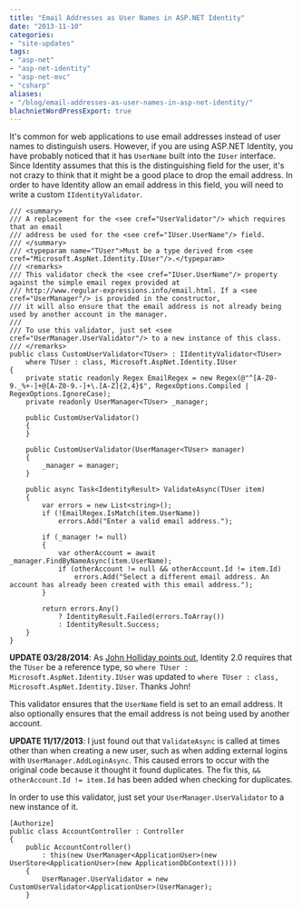 ```yaml
---
title: "Email Addresses as User Names in ASP.NET Identity"
date: "2013-11-10"
categories:
- "site-updates"
tags:
- "asp-net"
- "asp-net-identity"
- "asp-net-mvc"
- "csharp"
aliases:
- "/blog/email-addresses-as-user-names-in-asp-net-identity/"
blachnietWordPressExport: true
---
```


It's common for web applications to use email addresses instead of user names to distinguish users. However, if you are using ASP.NET Identity, you have probably noticed that it has `UserName` built into the `IUser` interface. Since Identity assumes that this is the distinguishing field for the user, it's not crazy to think that it might be a good place to drop the email address. In order to have Identity allow an email address in this field, you will need to write a custom `IIdentityValidator`.

```
/// <summary>
/// A replacement for the <see cref="UserValidator"/> which requires that an email 
/// address be used for the <see cref="IUser.UserName"/> field.
/// </summary>
/// <typeparam name="TUser">Must be a type derived from <see cref="Microsoft.AspNet.Identity.IUser"/>.</typeparam>
/// <remarks>
/// This validator check the <see cref="IUser.UserName"/> property against the simple email regex provided at
/// http://www.regular-expressions.info/email.html. If a <see cref="UserManager"/> is provided in the constructor,
/// it will also ensure that the email address is not already being used by another account in the manager.
/// 
/// To use this validator, just set <see cref="UserManager.UserValidator"/> to a new instance of this class.
/// </remarks>
public class CustomUserValidator<TUser> : IIdentityValidator<TUser>
    where TUser : class, Microsoft.AspNet.Identity.IUser
{
    private static readonly Regex EmailRegex = new Regex(@"^[A-Z0-9._%+-]+@[A-Z0-9.-]+\.[A-Z]{2,4}$", RegexOptions.Compiled | RegexOptions.IgnoreCase);
    private readonly UserManager<TUser> _manager;

    public CustomUserValidator()
    {
    }

    public CustomUserValidator(UserManager<TUser> manager)
    {
        _manager = manager;
    }

    public async Task<IdentityResult> ValidateAsync(TUser item)
    {
        var errors = new List<string>();
        if (!EmailRegex.IsMatch(item.UserName))
            errors.Add("Enter a valid email address.");

        if (_manager != null)
        {
            var otherAccount = await _manager.FindByNameAsync(item.UserName);
            if (otherAccount != null && otherAccount.Id != item.Id)
                errors.Add("Select a different email address. An account has already been created with this email address.");
        }

        return errors.Any()
            ? IdentityResult.Failed(errors.ToArray())
            : IdentityResult.Success;
    }
}
```

**UPDATE 03/28/2014**: As [John Holliday points out](http://blachniet.com/2013/11/10/email-addresses-as-user-names-in-asp-net-identity/#comment-1298453323), Identity 2.0 requires that the `TUser` be a reference type, so `where TUser : Microsoft.AspNet.Identity.IUser` was updated to `where TUser : class, Microsoft.AspNet.Identity.IUser`. Thanks John!

This validator ensures that the `UserName` field is set to an email address. It also optionally ensures that the email address is not being used by another account.

**UPDATE 11/17/2013**: I just found out that `ValidateAsync` is called at times other than when creating a new user, such as when adding external logins with `UserManager.AddLoginAsync`. This caused errors to occur with the original code because it thought it found duplicates. The fix this, `&& otherAccount.Id != item.Id` has been added when checking for duplicates.

In order to use this validator, just set your `UserManager.UserValidator` to a new instance of it.

```
[Authorize]
public class AccountController : Controller
{
    public AccountController()
        : this(new UserManager<ApplicationUser>(new UserStore<ApplicationUser>(new ApplicationDbContext())))
    {
        UserManager.UserValidator = new CustomUserValidator<ApplicationUser>(UserManager);
    }
```
